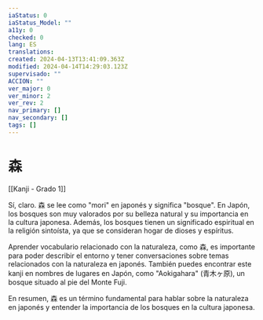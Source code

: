 ```yaml
---
iaStatus: 0
iaStatus_Model: ""
a11y: 0
checked: 0
lang: ES
translations: 
created: 2024-04-13T13:41:09.363Z
modified: 2024-04-14T14:29:03.123Z
supervisado: ""
ACCION: ""
ver_major: 0
ver_minor: 2
ver_rev: 2
nav_primary: []
nav_secondary: []
tags: []
---
```

# 森

[[Kanji - Grado 1]]

Sí, claro. 森 se lee como "mori" en japonés y significa "bosque". En Japón, los bosques son muy valorados por su belleza natural y su importancia en la cultura japonesa. Además, los bosques tienen un significado espiritual en la religión sintoísta, ya que se consideran hogar de dioses y espíritus. 

Aprender vocabulario relacionado con la naturaleza, como 森, es importante para poder describir el entorno y tener conversaciones sobre temas relacionados con la naturaleza en japonés. También puedes encontrar este kanji en nombres de lugares en Japón, como "Aokigahara" (青木ヶ原), un bosque situado al pie del Monte Fuji. 

En resumen, 森 es un término fundamental para hablar sobre la naturaleza en japonés y entender la importancia de los bosques en la cultura japonesa.
